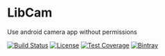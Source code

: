 # LibCam
Use android camera app without permissions


[![Build Status](https://img.shields.io/travis/g4s8/LibCam.svg?style=flat-square)](https://travis-ci.org/g4s8/LibCam)
[![License](https://img.shields.io/github/license/g4s8/LibCam.svg?style=flat-square)](https://github.com/g4s8/LibCam/blob/master/LICENSE)
[![Test Coverage](https://img.shields.io/codecov/c/github/g4s8/LibCam.svg?style=flat-square)](https://codecov.io/github/g4s8/LibCam?branch=master)
[![Bintray](https://img.shields.io/bintray/v/g4s8/maven-android/com.g4s8.libcam.svg?style=flat-square)](https://bintray.com/g4s8/maven-android/com.g4s8.libcam/_latestVersion)
